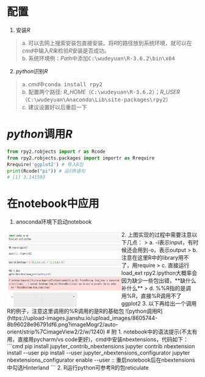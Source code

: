 # 配置
1. 安装*R*
>a. 可以去网上搜索安装包直接安装。将*R*的路径放到系统环境，就可以在*cmd*中输入*R*来检验*R*安装是否成功。  
>b. 系统环境例：*Path*中添加<kbd>C:\wudeyuan\R-3.6.2\bin\x64</kbd>
2. *python*识别*R*
> a. *cmd*中<kbd>conda install rpy2</kbd>  
> b. 配置两个路径: *R_HOME*（<kbd>C:\wudeyuan\R-3.6.2</kbd>）；*R_USER*（<kbd>C:\wudeyuan\Anaconda\Lib\site-packages\rpy2</kbd>）  
> c. 建议设置好以后重启一下
# *python*调用*R*
```python
from rpy2.robjects import r as Rcode
from rpy2.robjects.packages import importr as Rrequire
Rrequire('ggplot2') # 导入R包
print(Rcode("pi")) # 运行R语句
# [1] 3.141593
```
# 在notebook中应用
1. anoconda环境下启动notebook
<img src="photo/python1.png" width = "300" height = "200" alt="python调用R" align=left />  
2. 上图实现的过程中需要注意以下几点：
> a. -i表示input，有时候还会用到-o，表示output    
> b. 注意在这里R中的library用不了，用require  
> c. 直接运行load_ext rpy2.ipython大概率会因为缺少一些包出错，**缺什么补什么**  
> d. %%R指的是调用%R，直接%R调用不了ggplot2
3. 以下再给出一个调用R的例子，注意这里调用的%R调用的是R的基础包
![python调用R](https://upload-images.jianshu.io/upload_images/8605744-8b96028e96791df6.png?imageMogr2/auto-orient/strip%7CimageView2/2/w/1240)
# 附
1. notebook中的语法提示(不太有用，直接用pycharm/vs code更好)，cmd中安装nbextensions，代码如下：
```cmd
pip install jupyter_contrib_nbextensions
jupyter contrib nbextension install --user
pip install --user jupyter_nbextensions_configurator
jupyter nbextensions_configurator enable --user
:: 重启notebook后在nbextensions中勾选Hinterland
```
2. R运行python可参考R的包reticulate
